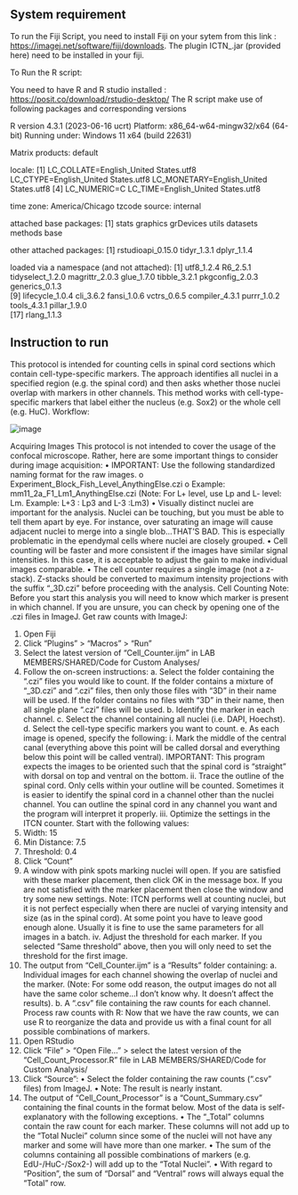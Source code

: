 ## System requirement

To run the Fiji Script, you need to install Fiji on your sytem from this link : https://imagej.net/software/fiji/downloads. The plugin ICTN_.jar (provided here) need to be installed in your fiji. 

To Run the R script:

You need to have R and R studio installed : https://posit.co/download/rstudio-desktop/
The R script make use of following packages and corresponding versions

R version 4.3.1 (2023-06-16 ucrt)
Platform: x86_64-w64-mingw32/x64 (64-bit)
Running under: Windows 11 x64 (build 22631)

Matrix products: default


locale:
[1] LC_COLLATE=English_United States.utf8  LC_CTYPE=English_United States.utf8    LC_MONETARY=English_United States.utf8
[4] LC_NUMERIC=C                           LC_TIME=English_United States.utf8    

time zone: America/Chicago
tzcode source: internal

attached base packages:
[1] stats     graphics  grDevices utils     datasets  methods   base     

other attached packages:
[1] rstudioapi_0.15.0 tidyr_1.3.1       dplyr_1.1.4      

loaded via a namespace (and not attached):
 [1] utf8_1.2.4       R6_2.5.1         tidyselect_1.2.0 magrittr_2.0.3   glue_1.7.0       tibble_3.2.1     pkgconfig_2.0.3  generics_0.1.3  
 [9] lifecycle_1.0.4  cli_3.6.2        fansi_1.0.6      vctrs_0.6.5      compiler_4.3.1   purrr_1.0.2      tools_4.3.1      pillar_1.9.0    
[17] rlang_1.1.3     


## Instruction to run

This protocol is intended for counting cells in spinal cord sections which contain cell-type-specific markers. The approach identifies all nuclei in a specified region (e.g. the spinal cord) and then asks whether those nuclei overlap with markers in other channels. This method works with cell-type-specific markers that label either the nucleus (e.g. Sox2) or the whole cell (e.g. HuC). 
Workflow:

![image](https://github.com/MokalledLab/Zebrafish_SCI_Atlas/assets/81267539/87bd5159-511f-4ce4-9fd8-2619b3b2eaa8)

 
Acquiring Images
This protocol is not intended to cover the usage of the confocal microscope. Rather, here are some important things to consider during image acquisition:
•	IMPORTANT: Use the following standardized naming format for the raw images.
o	Experiment_Block_Fish_Level_AnythingElse.czi
o	Example: mm11_2a_F1_Lm1_AnythingElse.czi
(Note: For L+ level, use Lp and L- level: Lm. Example: L+3 : Lp3 and L-3 :Lm3)
•	Visually distinct nuclei are important for the analysis. Nuclei can be touching, but you must be able to tell them apart by eye. For instance, over saturating an image will cause adjacent nuclei to merge into a single blob…THAT’S BAD. This is especially problematic in the ependymal cells where nuclei are closely grouped.
•	Cell counting will be faster and more consistent if the images have similar signal intensities. In this case, it is acceptable to adjust the gain to make individual images comparable.
•	The cell counter requires a single image (not a z-stack). Z-stacks should be converted to maximum intensity projections with the suffix “_3D.czi” before proceeding with the analysis.
Cell Counting
Note: Before you start this analysis you will need to know which marker is present in which channel. If you are unsure, you can check by opening one of the .czi files in ImageJ.
Get raw counts with ImageJ: 
1.	Open Fiji
2.	Click “Plugins” > “Macros” > “Run”
3.	Select the latest version of “Cell_Counter.ijm” in LAB MEMBERS/SHARED/Code for Custom Analyses/
4.	Follow the on-screen instructions:
a.	Select the folder containing the “.czi” files you would like to count. If the folder contains a mixture of “_3D.czi” and “.czi” files, then only those files with “3D” in their name will be used. If the folder contains no files with “3D” in their name, then all single plane “.czi” files will be used.
b.	Identify the marker in each channel.
c.	Select the channel containing all nuclei (i.e. DAPI, Hoechst).
d.	Select the cell-type specific markers you want to count.
e.	As each image is opened, specify the following:
i.	Mark the middle of the central canal (everything above this point will be called dorsal and everything below this point will be called ventral).
IMPORTANT: This program expects the images to be oriented such that the spinal cord is “straight” with dorsal on top and ventral on the bottom.
ii.	Trace the outline of the spinal cord. Only cells within your outline will be counted. Sometimes it is easier to identify the spinal cord in a channel other than the nuclei channel. You can outline the spinal cord in any channel you want and the program will interpret it properly.
iii.	Optimize the settings in the ITCN counter. Start with the following values:
1.	Width: 15
2.	Min Distance: 7.5
3.	Threshold: 0.4
4.	Click “Count”
5.	A window with pink spots marking nuclei will open. If you are satisfied with these marker placement, then click OK in the message box. If you are not satisfied with the marker placement then close the window and try some new settings. 
Note: ITCN performs well at counting nuclei, but it is not perfect especially when there are nuclei of varying intensity and size (as in the spinal cord). At some point you have to leave good enough alone. Usually it is fine to use the same parameters for all images in a batch.
iv.	Adjust the threshold for each marker. If you selected “Same threshold” above, then you will only need to set the threshold for the first image. 
5.	The output from “Cell_Counter.ijm” is a “Results” folder containing:
a.	Individual images for each channel showing the overlap of nuclei and the marker. (Note: For some odd reason, the output images do not all have the same color scheme…I don’t know why. It doesn’t affect the results). 
b.	A “.csv” file containing the raw counts for each channel.
Process raw counts with R: 
Now that we have the raw counts, we can use R to reorganize the data and provide us with a final count for all possible combinations of markers.
1.	Open RStudio
2.	Click “File” > “Open File…” > select the latest version of the “Cell_Count_Processor.R” file in LAB MEMBERS/SHARED/Code for Custom Analysis/
3.	Click “Source”:
•	Select the folder containing the raw counts (“.csv” files) from ImageJ. 
•	Note: The result is nearly instant.
4.	The output of “Cell_Count_Processor” is a “Count_Summary.csv” containing the final counts in the format below. Most of the data is self-explanatory with the following exceptions.
•	The “_Total” columns contain the raw count for each marker. These columns will not add up to the “Total Nuclei” column since some of the nuclei will not have any marker and some will have more than one marker.
•	The sum of the columns containing all possible combinations of markers (e.g. EdU-/HuC-/Sox2-) will add up to the “Total Nuclei”.
•	With regard to “Position”, the sum of “Dorsal” and “Ventral” rows will always equal the “Total” row.
 

   
